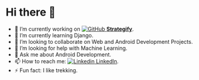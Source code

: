 # Hi there 👋

- 🔭 I’m currently working on [![GitHub](https://i.stack.imgur.com/tskMh.png) **Strategify**](https://github.com/5sachin/Strategify).
- 🌱 I’m currently learning Django.
- 👯 I’m looking to collaborate on Web and Android Development Projects.
- 🤔 I’m looking for help with Machine Learning.
- 💬 Ask me about Android Development.
- 📫 How to reach me: [![Linkedin](https://i.stack.imgur.com/gVE0j.png) LinkedIn](https://www.linkedin.com/in/sachin-mishra-5850821b1/).
- ⚡ Fun fact: I like trekking. 

